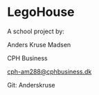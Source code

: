 # LegoHouse

A school project by:

Anders Kruse Madsen

CPH Business

cph-am288@cphbusiness.dk

Git: Anderskruse